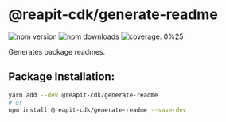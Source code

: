 # @reapit-cdk/generate-readme


![npm version](https://img.shields.io/npm/v/@reapit-cdk/generate-readme)
![npm downloads](https://img.shields.io/npm/dm/@reapit-cdk/generate-readme)
![coverage: 0%25](https://img.shields.io/badge/coverage-0%25-red)

Generates package readmes.

## Package Installation:

```sh
yarn add --dev @reapit-cdk/generate-readme
# or
npm install @reapit-cdk/generate-readme --save-dev
```